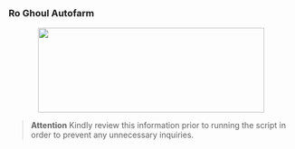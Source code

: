 # Exulus
### Ro Ghoul Autofarm

<p align="center">
  <img width="400" height="150" src="https://cdn.discordapp.com/attachments/1051808795355005029/1062049790961131530/image.png">
</p>

> **Attention**
> Kindly review this information prior to running the script in order to prevent any unnecessary inquiries.

<h1>Welcome</h1>

<style>
h1 {
    background-image: url(./image.gif);
    background-size: cover;
    background-clip: text;
    -webkit-background-clip: text;
    color: transparent;
}
</style>
